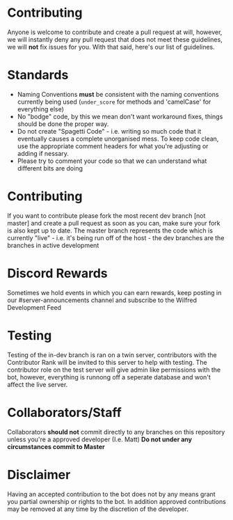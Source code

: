 # Contributing

Anyone is welcome to contribute and create a pull request at will, however, we will instantly deny any pull request that does not meet these guidelines, we will **not** fix issues for you.
With that said, here's our list of guidelines.

# Standards
- Naming Conventions **must** be consistent with the naming conventions currently being used (`under_score` for methods and 'camelCase' for everything else)    
- No "bodge" code, by this we mean don't want workaround fixes, things should be done the proper way.
- Do not create "Spagetti Code" - i.e. writing so much code that it eventually causes a complete unorganised mess. To keep code clean, use the appropriate comment headers for what you're adjusting or adding if nessary.
- Please try to comment your code so that we can understand what different bits are doing

# Contributing
If you want to contribute please fork the most recent dev branch [not master] and create a pull request as soon as you can, make sure your fork is also kept up to date.
The master branch represents the code which is currently "live" - i.e. it's being run off of the host - the dev branches are the branches in active development

# Discord Rewards
Sometimes we hold events in which you can earn rewards, keep posting in our #server-announcements channel and subscribe to the Wilfred Development Feed

# Testing
Testing of the in-dev branch is ran on a twin server, contributors with the Contributor Rank will be invited to this server to help with testing. The contributor role on the test server will give admin like permissions with the bot, however, everything is runnong off a seperate database and won't affect the live server.

# Collaborators/Staff
Collaborators **should not** commit directly to any branches on this repository unless you're a approved developer (I.e. Matt)
**Do not under any circumstances commit to Master**

# Disclaimer
Having an accepted contribution to the bot does not by any means grant you partial ownership or rights to the bot. In addition approved contributions may be removed at any time by the discretion of the developer. 
